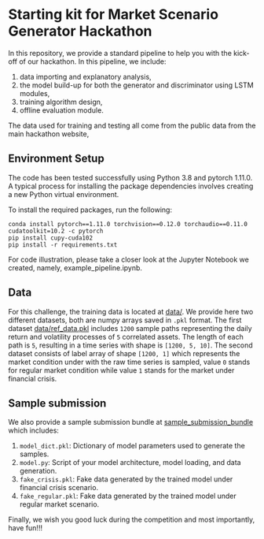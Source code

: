 # Starting kit for Market Scenario Generator Hackathon 

In this repository, we provide a standard pipeline to help you with the kick-off of our hackathon. In this pipeline,
we include: 
1) data importing and explanatory analysis,
2) the model build-up for both the generator and discriminator using LSTM modules,
3) training algorithm design,
4) offline evaluation module.

The data used for training and testing all come from the public data from the main hackathon website,

## Environment Setup
The code has been tested successfully using Python 3.8 and pytorch 1.11.0. A typical process for installing the package dependencies involves creating a new Python virtual environment.

To install the required packages, run the following:
```console
conda install pytorch==1.11.0 torchvision==0.12.0 torchaudio==0.11.0 cudatoolkit=10.2 -c pytorch
pip install cupy-cuda102
pip install -r requirements.txt
```

For code illustration, please take a closer look at the Jupyter Notebook we created, namely, example_pipeline.ipynb.

## Data
For this challenge, the training data is located at [data/](data/). We provide here two different datasets, both are numpy arrays saved in `.pkl` format. The first dataset
[data/ref_data.pkl](data/) includes `1200` sample paths representing the daily return and volatility processes of `5` correlated assets. 
The length of each path is `5`, resulting in a time series with shape is `[1200, 5, 10]`. The second dataset consists of label array of shape `[1200, 1]` which represents the market condition under with the raw time series is sampled, value `0` stands for regular market condition while value `1` stands for the market under financial crisis.

## Sample submission
We also provide a sample submission bundle at [sample_submission_bundle](sample_submission_bundle/) which includes: 
1) `model_dict.pkl`: Dictionary of model parameters used to generate the samples.
2) `model.py`: Script of your model architecture, model loading, and data generation.
3) `fake_crisis.pkl`: Fake data generated by the trained model under financial crisis scenario.
4) `fake_regular.pkl`: Fake data generated by the trained model under regular market scenario.

Finally, we wish you good luck during the competition and most importantly, have fun!!!
